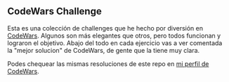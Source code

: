 ## CodeWars Challenge

Esta es una colección de challenges que he hecho por diversión en [CodeWars](https://www.codewars.com/about). Algunos son más elegantes que otros, pero todos funcionan y lograron el objetivo. Abajo del todo en cada ejercicio vas a ver comentada la "mejor solucion" de CodeWars, de gente que la tiene muy clara.

Podes chequear las mismas resoluciones de este repo en [mi perfil de CodeWars](https://www.codewars.com/users/Nachichuri/stats).
